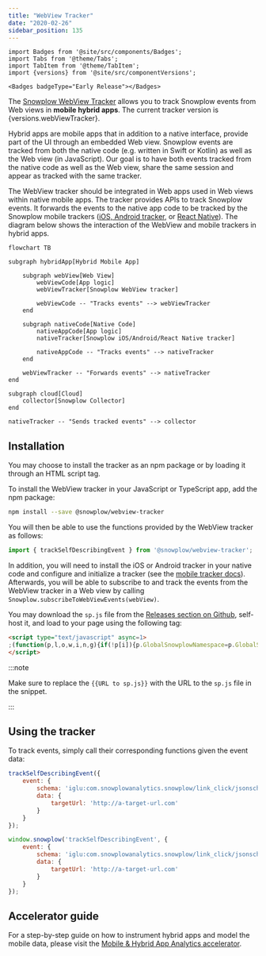 ```yaml
---
title: "WebView Tracker"
date: "2020-02-26"
sidebar_position: 135
---
```


```mdx-code-block
import Badges from '@site/src/components/Badges';
import Tabs from '@theme/Tabs';
import TabItem from '@theme/TabItem';
import {versions} from '@site/src/componentVersions';

<Badges badgeType="Early Release"></Badges>
```

<p>The <a href="https://github.com/snowplow-incubator/snowplow-webview-tracker">Snowplow WebView Tracker</a> allows you to track Snowplow events from Web views in <strong>mobile hybrid apps</strong>. The current tracker version is {versions.webViewTracker}.</p>

Hybrid apps are mobile apps that in addition to a native interface, provide part of the UI through an embedded Web view.
Snowplow events are tracked from both the native code (e.g. written in Swift or Kotlin) as well as the Web view (in JavaScript).
Our goal is to have both events tracked from the native code as well as the Web view, share the same session and appear as tracked with the same tracker.

The WebView tracker should be integrated in Web apps used in Web views within native mobile apps.
The tracker provides APIs to track Snowplow events.
It forwards the events to the native app code to be tracked by the Snowplow mobile trackers ([iOS, Android tracker](../mobile-trackers/hybrid-apps/index.md), or [React Native](../react-native-tracker/hybrid-apps/index.md)).
The diagram below shows the interaction of the WebView and mobile trackers in hybrid apps.

```mermaid
flowchart TB

subgraph hybridApp[Hybrid Mobile App]

    subgraph webView[Web View]
        webViewCode[App logic]
        webViewTracker[Snowplow WebView tracker]

        webViewCode -- "Tracks events" --> webViewTracker
    end

    subgraph nativeCode[Native Code]
        nativeAppCode[App logic]
        nativeTracker[Snowplow iOS/Android/React Native tracker]

        nativeAppCode -- "Tracks events" --> nativeTracker
    end

    webViewTracker -- "Forwards events" --> nativeTracker
end

subgraph cloud[Cloud]
    collector[Snowplow Collector]
end

nativeTracker -- "Sends tracked events" --> collector
```

## Installation

You may choose to install the tracker as an npm package or by loading it through an HTML script tag.

<Tabs groupId="installation" queryString>
  <TabItem value="npm" label="Using npm" default>

To install the WebView tracker in your JavaScript or TypeScript app, add the npm package:

```bash
npm install --save @snowplow/webview-tracker
```

You will then be able to use the functions provided by the WebView tracker as follows:

```typescript
import { trackSelfDescribingEvent } from '@snowplow/webview-tracker';
```

In addition, you will need to install the iOS or Android tracker in your native code and configure and initialize a tracker (see the [mobile tracker docs](../mobile-trackers/installation-and-set-up/index.md)). Afterwards, you will be able to subscribe to and track the events from the WebView tracker in a Web view by calling `Snowplow.subscribeToWebViewEvents(webView)`.

  </TabItem>
  <TabItem value="tag" label="Using Snowplow tag">

You may download the `sp.js` file from the [Releases section on Github](https://github.com/snowplow-incubator/snowplow-webview-tracker/releases), self-host it, and load to your page using the following tag:

```html
<script type="text/javascript" async=1>
;(function(p,l,o,w,i,n,g){if(!p[i]){p.GlobalSnowplowNamespace=p.GlobalSnowplowNamespace||[]; p.GlobalSnowplowNamespace.push(i);p[i]=function(){(p[i].q=p[i].q||[]).push(arguments) };p[i].q=p[i].q||[];n=l.createElement(o);g=l.getElementsByTagName(o)[0];n.async=1; n.src=w;g.parentNode.insertBefore(n,g)}}(window,document,"script","{{URL to sp.js}}","snowplow"));
</script>
```

:::note

Make sure to replace the `{{URL to sp.js}}` with the URL to the `sp.js` file in the snippet.

:::

  </TabItem>
</Tabs>

## Using the tracker

To track events, simply call their corresponding functions given the event data:

<Tabs groupId="installation" queryString>
  <TabItem value="npm" label="Installed using npm" default>

```javascript
trackSelfDescribingEvent({
    event: {
        schema: 'iglu:com.snowplowanalytics.snowplow/link_click/jsonschema/1-0-1',
        data: {
            targetUrl: 'http://a-target-url.com'
        }
    }
});
```

  </TabItem>
  <TabItem value="tag" label="Installed using Snowplow tag">

```javascript
window.snowplow('trackSelfDescribingEvent', {
    event: {
        schema: 'iglu:com.snowplowanalytics.snowplow/link_click/jsonschema/1-0-1',
        data: {
            targetUrl: 'http://a-target-url.com'
        }
    }
});
```

  </TabItem>
</Tabs>

## Accelerator guide

For a step-by-step guide on how to instrument hybrid apps and model the mobile data, please visit the [Mobile & Hybrid App Analytics accelerator](https://docs.snowplow.io/accelerators/hybrid).
